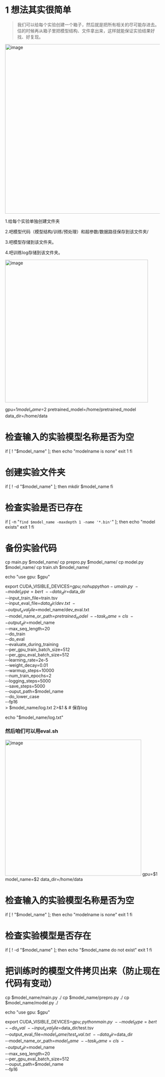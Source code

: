 # 1 想法其实很简单
>我们可以给每个实验创建一个箱子，然后就是把所有相关的尽可能存进去。
>估的时候再从箱子里把模型结构、文件拿出来，这样就能保证实验结果好找、好复现。

<img width="552" alt="image" src="https://user-images.githubusercontent.com/40928887/130567795-5f9ec098-7049-4f55-896e-30f4c2a393e5.png">

1.给每个实验单独创建文件夹

2.吧模型代码（模型结构/训练/预处理）和超参数/数据路径保存到该文件夹/

3.吧模型存储到该文件夹。

4.吧训练log存储到该文件夹。

<img width="465" alt="image" src="https://user-images.githubusercontent.com/40928887/130567941-202772da-3d54-4827-b910-57ce25ecf914.png">

gpu=$1
model_name=$2
pretrained_model=/home/pretrained_model
data_dir=/home/data

# 检查输入的实验模型名称是否为空
if [ ! "$model_name" ]; then
    echo "modelname is none"
    exit 1
fi

# 创建实验文件夹
if [ ! -d "$model_name" ]; then
    mkdir $model_name
fi

# 检查实验是否已存在
if [ -n "`find $model_name -maxdepth 1 -name '*.bin'`" ]; then
    echo "model exists"
    exit 1
fi

# 备份实验代码
cp main.py $model_name/
cp prepro.py $model_name/
cp model.py $model_name/
cp train.sh $model_name/

echo "use gpu: $gpu"

export CUDA_VISIBLE_DEVICES=$gpu; nohup python -u main.py \
    --model_type=bert \
    --data_dir=$data_dir \
    --input_train_file=train.tsv \
    --input_eval_file=$data_dir/dev.txt\
    --output_eval_file=$model_name/dev_eval.txt  \
    --model_name_or_path=$pretrained_model \
    --task_name=cls \
    --output_dir=$model_name \
    --max_seq_length=20 \
    --do_train \
    --do_eval \
    --evaluate_during_training \
    --per_gpu_train_batch_size=512 \
    --per_gpu_eval_batch_size=512 \
    --learning_rate=2e-5 \
    --weight_decay=0.01 \
    --warmup_steps=10000 \
    --num_train_epochs=2 \
    --logging_steps=5000 \
    --save_steps=5000 \
    --ouput_path=$model_name \
    --do_lower_case \
    --fp16 \
    > $model_name/log.txt 2>&1 & # 保存log

echo "$model_name/log.txt"

### 然后咱们可以用eval.sh
<img width="443" alt="image" src="https://user-images.githubusercontent.com/40928887/130568087-0c3227bf-a046-4589-804d-79d27b2e8825.png">
gpu=$1
model_name=$2
data_dir=/home/data

# 检查输入的实验模型名称是否为空
if [ ! "$model_name" ]; then
    echo "modelname is none"
    exit 1
fi

# 检查实验模型是否存在
if [ ! -d "$model_name" ]; then
    echo "$model_name do not exist"
    exit 1
fi

# 把训练时的模型文件拷贝出来（防止现在代码有变动）
cp $model_name/main.py ./
cp $model_name/prepro.py ./
cp $model_name/model.py ./

echo "use gpu: $gpu"

export CUDA_VISIBLE_DEVICES=$gpu; python main.py \
    --model_type=bert \
    --do_eval \
    --input_eval_file=$data_dir/test.tsv \
    --output_eval_file=$model_name/test_eval.txt \
    --data_dir=$data_dir \
    --model_name_or_path=$model_name \
    --task_name=cls \
    --output_dir=$model_name \
    --max_seq_length=20 \
    --per_gpu_eval_batch_size=512 \
    --ouput_path=$model_name \
    --fp16
